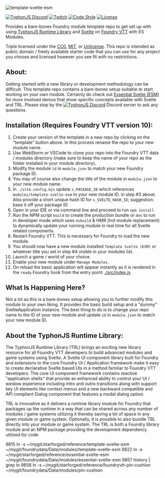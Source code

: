 ![template-svelte-esm](https://i.imgur.com/rmfWSrs.jpg)


[![TyphonJS Discord](https://img.shields.io/discord/737953117999726592?label=TyphonJS%20Discord)](https://discord.gg/mnbgN8f)
[![Twitch](https://img.shields.io/twitch/status/typhonrt?style=social)](https://www.twitch.tv/typhonrt)
[![Code Style](https://img.shields.io/badge/code%20style-allman-yellowgreen.svg?style=flat)](https://en.wikipedia.org/wiki/Indent_style#Allman_style)
[![License](https://img.shields.io/badge/license-MIT-yellowgreen.svg?style=flat)](https://github.com/typhonjs-fvtt-demo/template-svelte-esm/blob/main/LICENSE)

Provides a bare-bones Foundry module template repo to get set up with using
[TyphonJS Runtime Library](https://github.com/typhonjs-fvtt-lib/typhonjs) and [Svelte](https://svelte.dev/) on
[Foundry VTT](https://foundryvtt.com/) with ES Modules.

Triple licensed under the [CC0](https://github.com/typhonjs-fvtt-demo/template-svelte-esm/blob/main/LICENSE-CC0), 
[MIT](https://github.com/typhonjs-fvtt-demo/template-svelte-esm/blob/main/LICENSE-MIT), or 
[Unlicense](https://github.com/typhonjs-fvtt-demo/template-svelte-esm/blob/main/LICENSE-UNLICENSE). This repo is 
intended as public domain / freely available starter code that you can use for any project you choose and licensed 
however you see fit with no restrictions.

## About:
Getting started with a new library or development methodology can be difficult. This template repo contains a 
bare-bones setup suitable to start working on your own module. Certainly do check out 
[Essential Svelte (ESM)](https://github.com/typhonjs-fvtt-demo/essential-svelte-esm) for more involved demos that show specific 
concepts available with Svelte and TRL. Please stop by the 
[![TyphonJS Discord](https://img.shields.io/discord/737953117999726592?label=TyphonJS)](https://discord.gg/mnbgN8f)
Discord server to ask any questions.

## Installation (Requires Foundry VTT version 10):
1. Create your version of the template in a new repo by clicking on the "template" button above. In this process rename
the repo to your new module name.
2. Use WebStorm or VSCode to clone your repo into the Foundry VTT data / modules directory (make sure to keep the name
of your repo as the folder installed in your module directory).
3. Modify the module `id` in `module.json` to match your new Foundry package ID.
4. You may of course also change the title of the module in `module.json` to your new module name.
5. In `./vite.config.mjs` update `s_PACKAGE_ID` which references `modules/template-svelte-esm` to your new module ID. 
in step #3 above. Also provide a short unique hash ID for `s_SVELTE_HASH_ID`; suggestion: base it off your package ID.
6. Open in your IDE or via command line and proceed to run `npm install`
7. Run the NPM script `build` to create the production bundle or `dev` to run in developer mode which uses `esbuild` & 
HMR (hot module replacement) to dynamically update your running module in real time for all Svelte related components.   
8. Restart Foundry VTT. This is necessary for Foundry to load the new module.
9. You should now have a new module installed `Template Svelte (ESM)` or whatever title you set in step #4 visible in 
your modules list.
10. Launch a game / world of your choice.
11. Enable your new module under `Manage Modules`.
12. On reload the basic application will appear instantly as it is rendered in the `ready` Foundry hook from the entry 
point: [./src/index.js](https://github.com/typhonjs-fvtt-demo/template-svelte-esm/blob/main/src/index.js)

## What Is Happening Here?
Not a lot as this is a bare-bones setup allowing you to further modify this module to your own liking. It provides
the basic build setup and a "dummy" SvelteApplication instance. The best thing to do is to change your repo name to the 
ID of your new module and update `id` in `module.json` to match your new module ID. 

## About the TyphonJS Runtime Library:
The TyphonJS Runtime Library (TRL) brings an exciting new library resource for all Foundry VTT developers to build
advanced modules and game systems using Svelte. A Svelte UI component library built for Foundry and extensions to the
core Foundry UI / Application framework make it easy to create declarative Svelte based UIs in a method familiar to
Foundry VTT developers. The core UI component framework contains reactive "application shells" that provide an enhanced
ability to control your UI / window experience including intro and outro transitions along with support key UI elements
like context menus and a new backward compatible and API compliant Dialog component that features a modal dialog option.

TRL is innovative as it delivers a runtime library module for Foundry that packages up the runtime in a way that
can be shared across any number of modules / game systems utilizing it thereby saving a lot of space in any given
module or game system. Optionally, it is possible to also bundle TRL directly into your module or game system. The TRL
is both a Foundry library module and an NPM package providing the development dependency utilized for code 


 9815  ln -s ~/mygit/starforged/reference/template-svelte-esm ~/mygit/foundrydata/Data/modules/template-svelte-esm
 9822  ln -s ~/mygit/starforged/reference/essential-svelte-esm ~/mygit/foundrydata/Data/modules/essential-svelte-esm
 9857  history | grep ln
 9858  ln -s ~/mygit/starforged/reference/foundryvtt-pin-cushion ~/mygit/foundrydata/Data/modules/pin-cushion